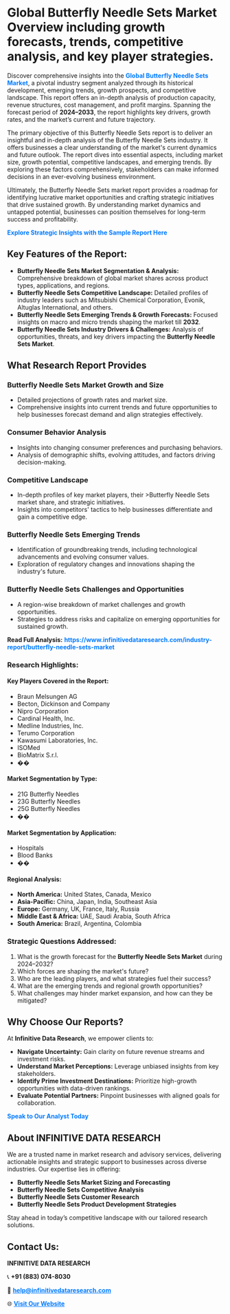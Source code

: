 <h1>Global Butterfly Needle Sets Market Overview including growth forecasts, trends, competitive analysis, and key player strategies.</h1>
<p>
Discover comprehensive insights into the 
<a href="https://www.infinitivedataresearch.com/industry-report/butterfly-needle-sets-market" rel="dofollow" style="color: #007BFF; text-decoration: none;"><strong>Global Butterfly Needle Sets Market</strong></a>, a pivotal industry segment analyzed through its historical development, emerging trends, growth prospects, and competitive landscape. This report offers an in-depth analysis of production capacity, revenue structures, cost management, and profit margins. Spanning the forecast period of <strong>2024–2033</strong>, the report highlights key drivers, growth rates, and the market’s current and future trajectory.
</p>
<p>
The primary objective of this Butterfly Needle Sets report is to deliver an insightful and in-depth analysis of the Butterfly Needle Sets industry. It offers businesses a clear understanding of the market's current dynamics and future outlook. The report dives into essential aspects, including market size, growth potential, competitive landscapes, and emerging trends. By exploring these factors comprehensively, stakeholders can make informed decisions in an ever-evolving business environment.
</p>
<p>
Ultimately, the Butterfly Needle Sets market report provides a roadmap for identifying lucrative market opportunities and crafting strategic initiatives that drive sustained growth. By understanding market dynamics and untapped potential, businesses can position themselves for long-term success and profitability.
</p>
<p>
<a href="https://www.infinitivedataresearch.com/request-sample/reportId=108215" style="color: #007BFF; text-decoration: none;"><strong>Explore Strategic Insights with the Sample Report Here</strong></a>
</p>

<h2>Key Features of the Report:</h2>
<ul>
<li><strong>Butterfly Needle Sets Market Segmentation & Analysis:</strong> Comprehensive breakdown of global market shares across product types, applications, and regions.</li>
<li><strong>Butterfly Needle Sets Competitive Landscape:</strong> Detailed profiles of industry leaders such as Mitsubishi Chemical Corporation, Evonik, Altuglas International, and others.</li>
<li><strong>Butterfly Needle Sets Emerging Trends & Growth Forecasts:</strong> Focused insights on macro and micro trends shaping the market till <strong>2032</strong>.</li>
<li><strong>Butterfly Needle Sets Industry Drivers & Challenges:</strong> Analysis of opportunities, threats, and key drivers impacting the <strong>Butterfly Needle Sets Market</strong>.</li>
</ul>

<h2>What Research Report Provides</h2>
<h3>Butterfly Needle Sets Market Growth and Size</h3>
<ul>
<li>Detailed projections of growth rates and market size.</li>
<li>Comprehensive insights into current trends and future opportunities to help businesses forecast demand and align strategies effectively.</li>
</ul>

<h3>Consumer Behavior Analysis</h3>
<ul>
<li>Insights into changing consumer preferences and purchasing behaviors.</li>
<li>Analysis of demographic shifts, evolving attitudes, and factors driving decision-making.</li>
</ul>

<h3>Competitive Landscape</h3>
<ul>
<li>In-depth profiles of key market players, their >Butterfly Needle Sets market share, and strategic initiatives.</li>
<li>Insights into competitors' tactics to help businesses differentiate and gain a competitive edge.</li>
</ul>

<h3>Butterfly Needle Sets Emerging Trends</h3>
<ul>
<li>Identification of groundbreaking trends, including technological advancements and evolving consumer values.</li>
<li>Exploration of regulatory changes and innovations shaping the industry's future.</li>
</ul>

<h3>Butterfly Needle Sets Challenges and Opportunities</h3>
<ul>
<li>A region-wise breakdown of market challenges and growth opportunities.</li>
<li>Strategies to address risks and capitalize on emerging opportunities for sustained growth.</li>
</ul>
<p><strong>Read Full Analysis:</strong> <a href="https://www.infinitivedataresearch.com/industry-report/butterfly-needle-sets-market" rel="dofollow" style="color: #007BFF; text-decoration: none;"><strong>https://www.infinitivedataresearch.com/industry-report/butterfly-needle-sets-market</strong></a></p>
<h3>Research Highlights:</h3>
<h4>Key Players Covered in the Report:</h4>
<ul><li>Braun Melsungen AG</li><li>Becton, Dickinson and Company</li><li>Nipro Corporation</li><li>Cardinal Health, Inc.</li><li>Medline Industries, Inc.</li><li>Terumo Corporation</li><li>Kawasumi Laboratories, Inc.</li><li>ISOMed</li><li>BioMatrix S.r.l.</li><li>��</li></ul>
<h4>Market Segmentation by Type:</h4>
<ul><li>21G Butterfly Needles</li><li>23G Butterfly Needles</li><li>25G Butterfly Needles</li><li>��</li></ul>
<h4>Market Segmentation by Application:</h4>
<ul><li>Hospitals</li><li>Blood Banks</li><li>��</li></ul>

<h4>Regional Analysis:</h4>
<ul>
<li><strong>North America:</strong> United States, Canada, Mexico</li>
<li><strong>Asia-Pacific:</strong> China, Japan, India, Southeast Asia</li>
<li><strong>Europe:</strong> Germany, UK, France, Italy, Russia</li>
<li><strong>Middle East & Africa:</strong> UAE, Saudi Arabia, South Africa</li>
<li><strong>South America:</strong> Brazil, Argentina, Colombia</li>
</ul>

<h3>Strategic Questions Addressed:</h3>
<ol>
<li>What is the growth forecast for the <strong>Butterfly Needle Sets Market</strong> during 2024–2032?</li>
<li>Which forces are shaping the market's future?</li>
<li>Who are the leading players, and what strategies fuel their success?</li>
<li>What are the emerging trends and regional growth opportunities?</li>
<li>What challenges may hinder market expansion, and how can they be mitigated?</li>
</ol>

<h2>Why Choose Our Reports?</h2>
<p>At <strong>Infinitive Data Research</strong>, we empower clients to:</p>
<ul>
<li><strong>Navigate Uncertainty:</strong> Gain clarity on future revenue streams and investment risks.</li>
<li><strong>Understand Market Perceptions:</strong> Leverage unbiased insights from key stakeholders.</li>
<li><strong>Identify Prime Investment Destinations:</strong> Prioritize high-growth opportunities with data-driven rankings.</li>
<li><strong>Evaluate Potential Partners:</strong> Pinpoint businesses with aligned goals for collaboration.</li>
</ul>
<p><a href="https://www.infinitivedataresearch.com/industry-report/butterfly-needle-sets-market" rel="dofollow" style="color: #007BFF; text-decoration: none;"><strong>Speak to Our Analyst Today</strong></a></p>

<h2>About INFINITIVE DATA RESEARCH</h2>
<p>We are a trusted name in market research and advisory services, delivering actionable insights and strategic support to businesses across diverse industries. Our expertise lies in offering:</p>
<ul>
<li><strong>Butterfly Needle Sets Market Sizing and Forecasting</strong></li>
<li><strong>Butterfly Needle Sets Competitive Analysis</strong></li>
<li><strong>Butterfly Needle Sets Customer Research</strong></li>
<li><strong>Butterfly Needle Sets Product Development Strategies</strong></li>
</ul>
<p>Stay ahead in today’s competitive landscape with our tailored research solutions.</p>

<h2>Contact Us:</h2>
<p><strong>INFINITIVE DATA RESEARCH</strong></p>
<p>📞 <strong>+91 (883) 074-8030</strong></p>
<p>📧 <strong><a href="mailto:help@infinitivedataresearch.com" style="color: #007BFF;">help@infinitivedataresearch.com</a></strong></p>
<p>🌐 <strong><a href="https://www.infinitivedataresearch.com" rel="dofollow" style="color: #007BFF;">Visit Our Website</a></strong></p>